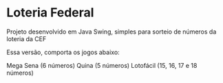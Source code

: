 # Loteria Federal
Projeto desenvolvido em Java Swing, simples para sorteio de números da loteria da CEF

Essa versão, comporta os jogos abaixo:

Mega Sena (6 números)
Quina (5 números)
Lotofácil (15, 16, 17 e 18 números)
